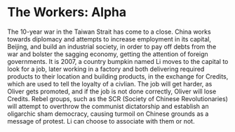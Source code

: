 # The Workers: Alpha
The 10-year war in the Taiwan Strait has come to a close. China works towards diplomacy and attempts to increase employment in its capital, Beijing, and build an industrial society, in order to pay off debts from the war and bolster the sagging economy, getting the attention of foreign governments. It is 2007, a country bumpkin named Li moves to the capital to look for a job, later working in a factory and both delivering required products to their location and building products, in the exchange for Credits, which are used to tell the loyalty of a civlian. The job will get harder, as Oliver gets promoted, and if the job is not done correctly, Oliver will lose Credits.
Rebel groups, such as the SCR (Society of Chinese Revolutionaries) will attempt to overthrow the communist dictatorship and establish an oligarchic sham democracy, causing turmoil on Chinese grounds as a message of protest. Li can choose to associate with them or not.
